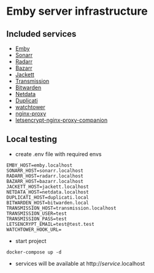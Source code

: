 # Emby server infrastructure

## Included services

- [Emby](https://hub.docker.com/r/emby/embyserver)
- [Sonarr](https://hub.docker.com/r/linuxserver/sonarr)
- [Radarr](https://hub.docker.com/r/linuxserver/radarr)
- [Bazarr](https://hub.docker.com/r/linuxserver/bazarr)
- [Jackett](https://hub.docker.com/r/linuxserver/jackett)
- [Transmission](https://hub.docker.com/r/linuxserver/transmission)
- [Bitwarden](https://github.com/dani-garcia/bitwarden_rs)
- [Netdata](https://hub.docker.com/r/netdata/netdata)
- [Duplicati](https://hub.docker.com/r/linuxserver/duplicati)
- [watchtower](https://hub.docker.com/r/containrrr/watchtower)
- [nginx-proxy](https://hub.docker.com/r/jwilder/nginx-proxy)
- [letsencrypt-nginx-proxy-companion](https://hub.docker.com/r/jrcs/letsencrypt-nginx-proxy-companion)

## Local testing

- create .env file with required envs

```
EMBY_HOST=emby.localhost
SONARR_HOST=sonarr.localhost
RADARR_HOST=radarr.localhost
BAZARR_HOST=bazarr.localhost
JACKETT_HOST=jackett.localhost
NETDATA_HOST=netdata.localhost
DUPLICATI_HOST=duplicati.local
BITWARDEN_HOST=bitwarden.local
TRANSMISSION_HOST=transmission.localhost
TRANSMISSION_USER=test
TRANSMISSION_PASS=test
LETSENCRYPT_EMAIL=test@test.test
WATCHTOWER_HOOK_URL=
```

- start project

```
docker-compose up -d
```

- services will be available at http://_service_.localhost
